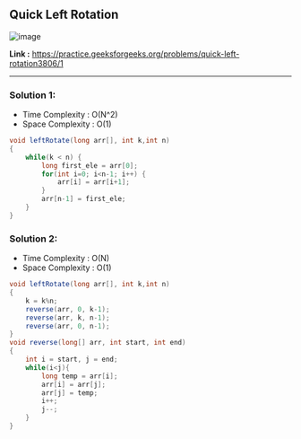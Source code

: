 ## Quick Left Rotation 

![image](https://user-images.githubusercontent.com/23376002/224760460-1130ef5f-a3dd-4970-a2e9-522ab2f918fe.png)

**Link :** https://practice.geeksforgeeks.org/problems/quick-left-rotation3806/1

---------------------------------------------------------------------------------------------------------------------------------------------------


### Solution 1: 

- Time Complexity : O(N^2)
- Space Complexity : O(1)


```java
void leftRotate(long arr[], int k,int n)
{
    while(k < n) {
        long first_ele = arr[0];
        for(int i=0; i<n-1; i++) {
            arr[i] = arr[i+1];
        }
        arr[n-1] = first_ele;
    }
}

```

### Solution 2: 

- Time Complexity : O(N)
- Space Complexity : O(1)


```java
void leftRotate(long arr[], int k,int n)
{
    k = k%n;
    reverse(arr, 0, k-1);
    reverse(arr, k, n-1);
    reverse(arr, 0, n-1);
}
void reverse(long[] arr, int start, int end)
{
    int i = start, j = end;
    while(i<j){
        long temp = arr[i];
        arr[i] = arr[j];
        arr[j] = temp;
        i++;
        j--;
    }
}

```
